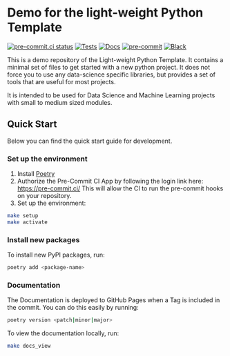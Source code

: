 # Demo for the light-weight Python Template

[![pre-commit.ci status](https://results.pre-commit.ci/badge/github/MoritzM00/python-template/main.svg)](https://results.pre-commit.ci/latest/github/MoritzM00/python-template/main)
[![Tests](https://github.com/MoritzM00/python-template/actions/workflows/test.yaml/badge.svg)](https://github.com/MoritzM00/python-template/actions/workflows/test.yaml)
[![Docs](https://github.com/MoritzM00/python-template-demo/actions/workflows/deploy.yaml/badge.svg)](https://github.com/MoritzM00/python-template-demo/actions/workflows/deploy.yaml)
[![pre-commit](https://img.shields.io/badge/pre--commit-enabled-brightgreen?logo=pre-commit&logoColor=white)][pre-commit]
[![Black](https://img.shields.io/badge/code%20style-black-000000.svg)][black]

[pre-commit]: https://github.com/pre-commit/pre-commit
[black]: https://github.com/psf/black

This is a demo repository of the Light-weight Python Template.
It contains a minimal set of files to get started with a new python project. It does not force you to use any data-science specific libraries, but provides a set of tools that are useful for most projects.

It is intended to be used for Data Science and Machine Learning projects with small to medium sized modules.

## Quick Start

Below you can find the quick start guide for development.

### Set up the environment

1. Install [Poetry](https://python-poetry.org/docs/#installation)
2. Authorize the Pre-Commit CI App by following the login link here: <https://pre-commit.ci/>
   This will allow the CI to run the pre-commit hooks on your repository.
3. Set up the environment:

```bash
make setup
make activate
```

### Install new packages

To install new PyPI packages, run:

```bash
poetry add <package-name>
```

### Documentation

The Documentation is deployed to GitHub Pages when a Tag is included in the commit.
You can do this easily by running:

```bash
poetry version <patch|minor|major>
```

To view the documentation locally, run:

```bash
make docs_view
```
